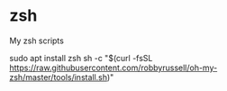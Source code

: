 # zsh
My zsh scripts

sudo apt install zsh
sh -c "$(curl -fsSL https://raw.githubusercontent.com/robbyrussell/oh-my-zsh/master/tools/install.sh)"
